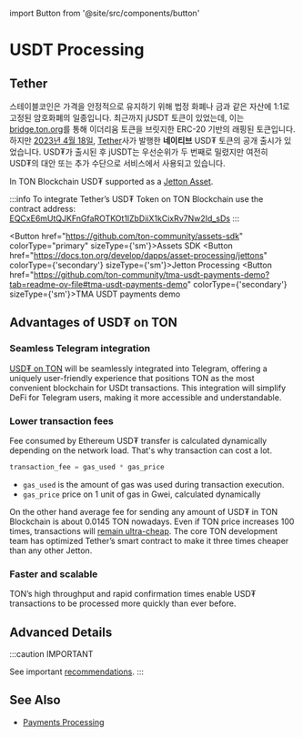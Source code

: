import Button from '@site/src/components/button'

# USDT Processing

## Tether

스테이블코인은 가격을 안정적으로 유지하기 위해 법정 화폐나 금과 같은 자산에 1:1로 고정된 암호화폐의 일종입니다. 최근까지 jUSDT 토큰이 있었는데, 이는 [bridge.ton.org](bridge.ton.org)를 통해 이더리움 토큰을 브릿지한 ERC-20 기반의 래핑된 토큰입니다. 하지만 [2023년 4월 18일](https://t.me/toncoin/824), [Tether](https://tether.to/en/)사가 발행한 **네이티브** USD₮ 토큰의 공개 출시가 있었습니다. USD₮가 출시된 후 jUSDT는 우선순위가 두 번째로 밀렸지만 여전히 USD₮의 대안 또는 추가 수단으로 서비스에서 사용되고 있습니다.

In TON Blockchain USD₮ supported as a [Jetton Asset](/develop/dapps/asset-processing/jettons).

:::info
To integrate Tether’s USD₮ Token on TON Blockchain use the contract address:
[EQCxE6mUtQJKFnGfaROTKOt1lZbDiiX1kCixRv7Nw2Id_sDs](https://tonviewer.com/EQCxE6mUtQJKFnGfaROTKOt1lZbDiiX1kCixRv7Nw2Id_sDs?section=jetton)
:::

<Button href="https://github.com/ton-community/assets-sdk" colorType="primary" sizeType={'sm'}>Assets SDK</Button>
<Button href="https://docs.ton.org/develop/dapps/asset-processing/jettons" colorType={'secondary'} sizeType={'sm'}>Jetton Processing</Button>
<Button href="https://github.com/ton-community/tma-usdt-payments-demo?tab=readme-ov-file#tma-usdt-payments-demo" colorType={'secondary'} sizeType={'sm'}>TMA USDT payments demo</Button>

## Advantages of USD₮ on TON

### Seamless Telegram integration

[USD₮ on TON](https://ton.org/borderless) will be seamlessly integrated into Telegram, offering a uniquely user-friendly experience that positions TON as the most convenient blockchain for USDt transactions. This integration will simplify DeFi for Telegram users, making it more accessible and understandable.

### Lower transaction fees

Fee consumed by Ethereum USD₮ transfer is calculated dynamically depending on the network load. That's why transaction can cost a lot.

```cpp
transaction_fee = gas_used * gas_price
```

- `gas_used` is the amount of gas was used during transaction execution.
- `gas_price` price on 1 unit of gas in Gwei, calculated dynamically

On the other hand average fee for sending any amount of USD₮ in TON Blockchain is about 0.0145 TON nowadays. Even if TON price increases 100 times, transactions will [remain ultra-cheap](/develop/smart-contracts/fees#average-transaction-cost). The core TON development team has optimized Tether’s smart contract to make it three times cheaper than any other Jetton.

### Faster and scalable

TON’s high throughput and rapid confirmation times enable USD₮ transactions to be processed more quickly than ever before.

## Advanced Details

:::caution IMPORTANT

See important [recommendations](/develop/dapps/asset-processing/jettons#jetton-wallet-processing).
:::

## See Also

- [Payments Processing](/develop/dapps/asset-processing/)
